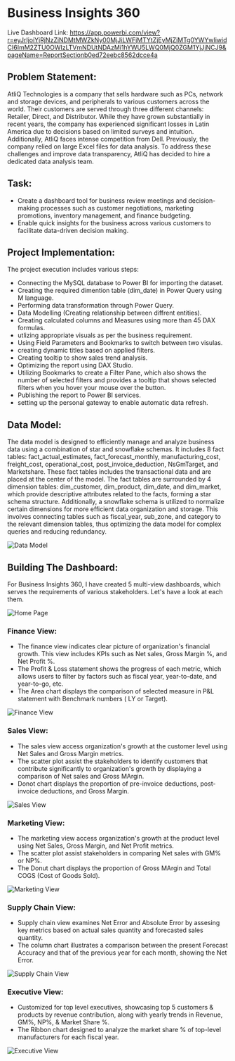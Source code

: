 # Business Insights 360
Live Dashboard Link: https://app.powerbi.com/view?r=eyJrIjoiYjRjNzZiNDMtMWZkNy00MjJiLWFjMTYtZjEyMjZiMTg0YWYwIiwidCI6ImM2ZTU0OWIzLTVmNDUtNDAzMi1hYWU5LWQ0MjQ0ZGM1YjJjNCJ9&pageName=ReportSectionb0ed72eebc8562dcce4a
## Problem Statement:
AtliQ Technologies is a company that sells hardware such as PCs, network and storage devices, and peripherals to various customers across the world.
Their customers are served through three different channels: Retailer, Direct, and Distributor. While they have grown substantially in recent years, 
the company has experienced significant losses in Latin America due to decisions based on limited surveys and intuition. 
Additionally, AtliQ faces intense competition from Dell. Previously, the company relied on large Excel files for data analysis. 
To address these challenges and improve data transparency, AtliQ has decided to hire a dedicated data analysis team.

## Task:
- Create a dashboard tool for business review meetings and decision-making processes such as customer negotiations, marketing promotions, inventory management, and finance budgeting.
- Enable quick insights for the business across various customers to facilitate data-driven decision making.

## Project Implementation:
The project execution includes various steps:
- Connecting the MySQL database to Power BI for importing the dataset.
- Creating the required dimention table (dim_date) in Power Query using M language.
- Performing data transformation through Power Query.
- Data Modelling (Creating relationship between diffrent entities).
- Creating calculated columns and Measures using more than 45 DAX formulas.
- utlizing appropriate visuals as per the business requirement.
- Using Field Parameters and Bookmarks to switch between two visulas.
- creating dynamic titles based on applied filters.
- Creating tooltip to show sales trend analysis.
- Optimizing the report using DAX Studio.
- Utilizing Bookmarks to create a Filter Pane, which also shows the number of selected filters and provides a tooltip that shows selected filters when you hover your mouse over the button.
- Publishing the report to Power BI services.
- setting up the personal gateway to enable automatic data refresh.
## Data Model:
The data model is designed to efficiently manage and analyze business data using a combination of star and snowflake schemas. It includes 8 fact tables: fact_actual_estimates, fact_forecast_monthly, manufacturing_cost, freight_cost, operational_cost, post_invoice_deduction, NsGmTarget, and Marketshare. These fact tables includes the transactional data and are placed at the center of the model. The fact tables are surrounded by 4 dimension tables: dim_customer, dim_product, dim_date, and dim_market, which provide descriptive attributes related to the facts, forming a star schema structure. Additionally, a snowflake schema is utilized to normalize certain dimensions for more efficient data organization and storage. This involves connecting tables such as fiscal_year, sub_zone, and category to the relevant dimension tables, thus optimizing the data model for complex queries and reducing redundancy. 

![Data Model](https://github.com/MadhuSainani/Business-Intelligence-360/blob/main/DataModel_BI360.png)

## Building The Dashboard:
For Business Insights 360, I have created 5 multi-view dashboards, which serves the requirements of various stakeholders. Let's have a look at each them.

![Home Page](https://github.com/MadhuSainani/Business-Intelligence-360/blob/main/Home%20Page.png)
### Finance View:
- The finance view indicates clear picture of organization's financial growth. This view includes KPIs such as Net sales, Gross Margin %, and Net Profit %.
- The Profit & Loss statement shows the progress of each metric, which allows users to filter by factors such as fiscal year, year-to-date, and year-to-go, etc.
- The Area chart displays the comparison of selected measure in P&L statement with Benchmark numbers ( LY or Target).
  
![Finance View](https://github.com/MadhuSainani/Business-Intelligence-360/blob/main/Finance%20View.png)
### Sales View: 
- The sales view access organization's growth at the customer level using Net Sales and Gross Margin metrics.
- The scatter plot assist the stakeholders to identify customers that contribute significantly to organization's growth by displaying a comparison of Net sales and Gross MArgin.
- Donot chart displays the proportion of pre-invoice deductions, post-invoice deductions, and Gross Margin.
  
![Sales View](https://github.com/MadhuSainani/Business-Intelligence-360/blob/main/Sales%20View.png)
### Marketing View: 
- The marketing view access organization's growth at the product level using Net Sales, Gross Margin, and Net Profit metrics.
- The scatter plot assist stakeholders in comparing Net sales with GM% or NP%.
- The Donut chart displays the proportion of Gross MArgin and Total COGS (Cost of Goods Sold).
  
![Marketing View](https://github.com/MadhuSainani/Business-Intelligence-360/blob/main/Marketing%20View.png)
### Supply Chain View:
- Supply chain view examines Net Error and Absolute Error by assesing key metrics based on actual sales quantity and forecasted sales quantity.
- The column chart illustrates a comparison between the present Forecast Accuracy and that of the previous year for each month, showing the Net Error.
  
![Supply Chain View](https://github.com/MadhuSainani/Business-Intelligence-360/blob/main/Supply%20Chain%20View.png)
### Executive View:
- Customized for top level executives, showcasing top 5 customers & products by revenue contribution, along with yearly trends in Revenue, GM%, NP%, & Market Share %.
- The Ribbon chart designed to analyze the market share % of top-level manufacturers for each fiscal year.
  
![Executive View](https://github.com/MadhuSainani/Business-Intelligence-360/blob/main/Executive%20View.png)



